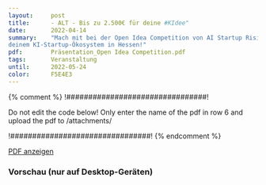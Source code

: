 ```yaml
---
layout:     post
title:      - ALT - Bis zu 2.500€ für deine #KIdee"
date:       2022-04-14
summary:    "Mach mit bei der Open Idea Competition von AI Startup Rising,
deinem KI-Startup-Ökosystem in Hessen!"
pdf:        Präsentation_Open Idea Competition.pdf
tags:       Veranstaltung
until:		2022-05-24
color:      F5E4E3
---
```


{% comment %}
!################################!

Do not edit the code below! Only enter the name of the pdf in row 6 and upload the pdf to /attachments/

!################################!
{% endcomment %}

<a class="btn btn-primary" href="{{ site.url }}/attachments/{{page.pdf}}">PDF anzeigen</a>

<h3>Vorschau (nur auf Desktop-Geräten)</h3>
<div class="d-none d-sm-block">
    <object data="{{ site.url }}/attachments/{{page.pdf}}" width="100%" height="1010" type='application/pdf'>
    </object>
</div>

